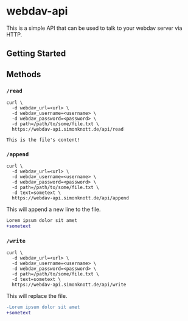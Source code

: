 # webdav-api

This is a simple API that can be used to talk to your webdav server via HTTP.

## Getting Started

## Methods

### `/read`

```shell
curl \
  -d webdav_url=<url> \
  -d webdav_username=<username> \
  -d webdav_password=<password> \
  -d path=/path/to/some/file.txt \
  https://webdav-api.simonknott.de/api/read

This is the file's content!
```

### `/append`

```shell
curl \
  -d webdav_url=<url> \
  -d webdav_username=<username> \
  -d webdav_password=<password> \
  -d path=/path/to/some/file.txt \
  -d text=sometext \
  https://webdav-api.simonknott.de/api/append
```

This will append a new line to the file.

```diff
Lorem ipsum dolor sit amet
+sometext
```

### `/write`

```shell
curl \
  -d webdav_url=<url> \
  -d webdav_username=<username> \
  -d webdav_password=<password> \
  -d path=/path/to/some/file.txt \
  -d text=sometext \
  https://webdav-api.simonknott.de/api/write
```

This will replace the file.

```diff
-Lorem ipsum dolor sit amet
+sometext
```

